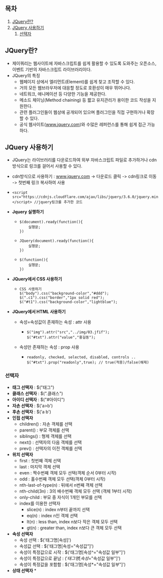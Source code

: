 ## 목차

1. [JQuery란?](#JQuery란?)
2. [JQuery 사용하기](#JQuery-사용하기)
   1. [선택자](#선택자)

## JQuery란?

* 제이쿼리는 웹사이트에 자바스크립트를 쉽게 활용할 수 있도록 도와주는 오픈소스, 이벤트 기반의 자바스크립트 라이브러리이다.
* JQuery의 특징
  * 웹페이지 상에서 엘리먼트(Element)를 쉽게 찾고 조작할 수 있다.
  * 거의 모든 웹브라우저에 대응할 정도로 호환성이 매우 뛰어나다.
  *  네트워크, 애니메이션 등 다양한 기능을 제공한다.
  *  메소드 체이닝(Method chaining) 등 짧고 유지관리가 용이한 코드 작성을 지원한다.
  *  관련 플러그인들이 웹상에 공개되어 있으며 플러그인을 직접 구현하거나 확장할 수 있다.
  *  공식 웹사이트(www.jquery.com)와 수많은 레퍼런스를 통해 쉽게 접근 가능하다.

## JQuery 사용하기

* JQuery는 라이브러리를 다운로드하여 외부 자바스크립트 파일로 추가하거나 cdn방식으로 링크를 걸어서 사용할 수 있다.

* cdn방식으로 사용하기 : www.jquery.com -> 다운로드 클릭 -> cdn링크로 이동 -> 첫번째 링크 복사하여 사용

* ```
  <script src="https://cdnjs.cloudflare.com/ajax/libs/jquery/3.6.0/jquery.min.js"></script> //jquery링크를 추가한 코드
  ```

* **Jquery 실행하기**

  * ```
    $(document).ready(function(){
    	실행문;
    })
    ```

  * ```
    JQuery(document).ready(function(){
    	실행문;
    })
    ```

  * ```
    $(function(){
    	실행문;
    })
    ```

* **JQuery에서 CSS 사용하기**

  * ```
    CSS 사용하기
    $("body").css("background-color","#ddd");
    $(".c1").css("border","1px solid red");
    $("#t1").css("background-color","lightblue");
    ```

* **JQuery에서 HTML 사용하기**

  * 속성=속성값이 존재하는 속성 : attr 사용

    * ```
      $("img").attr("src","../img/03.jfif");
      $("#txt").attr("value","홍길동");
      ```

  * 속성만 존재하는 속성 : prop 사용

    * ```
      readonly, checked, selected, disabled, controls ..
      $("#txt").prop("readonly",true); // true(적용)/false(해제)
      ```

### 선택자

* **태그 선택자** : $("태그")
* **클래스 선택자** : $(".클래스")
* **아이디 선택자** : $("#아이디")
* **자손 선택자** : $('a>b')
* **후손 선택자** : $('a b')
* **인접 선택자**
  * children() : 자손 객체를 선택
  * parent() : 부모 객체를 선택
  * siblings() : 형제 객체를 선택
  * next() : 선택자의 다음 객체를 선택
  * prev() : 선택자의 이전 객체를 선택
* **위치 선택자**
  * first : 첫번째 객체 선택
  * last : 마지막 객체 선택
  * even : 짝수번째 객체 모두 선택(객체 순서 0부터 시작)
  * odd : 홀수번째 객체 모두 선택(객체 0부터 시작)
  * nth-last-of-type(n) : 뒤에서 n번째 객체 선택
  * nth-child(3n) : 3의 배수번째 객체 모두 선택 (객체 1부터 시작)
  * only-child : 부모 중 자식이 1개인 부모를 선택
  * index를 이용한 선택자
    * slice(n) : index n부터 끝까지 선택
    * eq(n) : index n인 객체 선택
    * lt(n) : less than, index n보다 작은 객체 모두 선택
    * gt(n) : greater than, index n보다 큰 객체 모두 선택
* **속성 선택자**
  * 속성 선택 : $('태그명[속성]')
  * 속성값 선택 : $('태그명[속성="속성값"]')
  * 속성이 특정값으로 시작 : $('태그명[속성^="속성값 일부"]')
  * 속성이 특정값으로 끝남 : $('태그명[속성$="속성값 일부"]')
  * 속성이 특정값을 포함함 : $('태그명[속성*="속성값 일부"]')
* **상태 선택자**
  * 